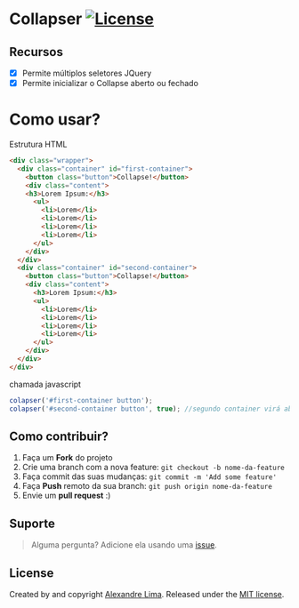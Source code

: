 # Collapser [![License](http://img.shields.io/:license-mit-blue.svg)](https://github.com/aletslima123/collapser/blob/master/LICENSE)

## Recursos

- [x] Permite múltiplos seletores JQuery
- [x] Permite inicializar o Collapse aberto ou fechado

# Como usar?

Estrutura HTML

```html
<div class="wrapper">
  <div class="container" id="first-container">
    <button class="button">Collapse!</button>
    <div class="content">
    <h3>Lorem Ipsum:</h3>
      <ul>
        <li>Lorem</li>
        <li>Lorem</li>
        <li>Lorem</li>
        <li>Lorem</li>
      </ul>
    </div>
  </div>
  <div class="container" id="second-container">
    <button class="button">Collapse!</button>
    <div class="content">
      <h3>Lorem Ipsum:</h3>
      <ul>
        <li>Lorem</li>
        <li>Lorem</li>
        <li>Lorem</li>
        <li>Lorem</li>
      </ul>
    </div>
  </div>
</div>
```

chamada javascript

```javascript
colapser('#first-container button');
colapser('#second-container button', true); //segundo container virá aberto
```

## Como contribuir?

1. Faça um **Fork** do projeto
2. Crie uma branch com a nova feature: `git checkout -b nome-da-feature`
3. Faça commit das suas mudanças: `git commit -m 'Add some feature'`
4. Faça **Push** remoto da sua branch: `git push origin nome-da-feature`
5. Envie um **pull request** :)


## Suporte

> Alguma pergunta? Adicione ela usando uma [issue](https://github.com/aletslima123/collapser/issues/new).

## License
Created by and copyright [Alexandre Lima](https://github.com/aletslima123). Released under the [MIT license](https://github.com/aletslima123/collapser/blob/master/LICENSE).